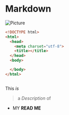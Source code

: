 # Markdown
![Picture](http://mikemclin.net/mmwp/wp-content/uploads/2013/03/markdown-syntax-laguage.png)
```html
<!DOCTYPE html>
<html>
  <head>
    <meta charset="utf-8">
    <title></title>
  </head>
  <body>

  </body>
</html>



```
This _is_
>a _Description_ of
* MY **READ ME**
